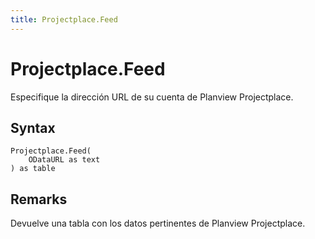 ```yaml
---
title: Projectplace.Feed
---
```


# Projectplace.Feed


Especifique la dirección URL de su cuenta de Planview Projectplace.


## Syntax

```powerquery
Projectplace.Feed(
    ODataURL as text
) as table
```


## Remarks

Devuelve una tabla con los datos pertinentes de Planview Projectplace.


